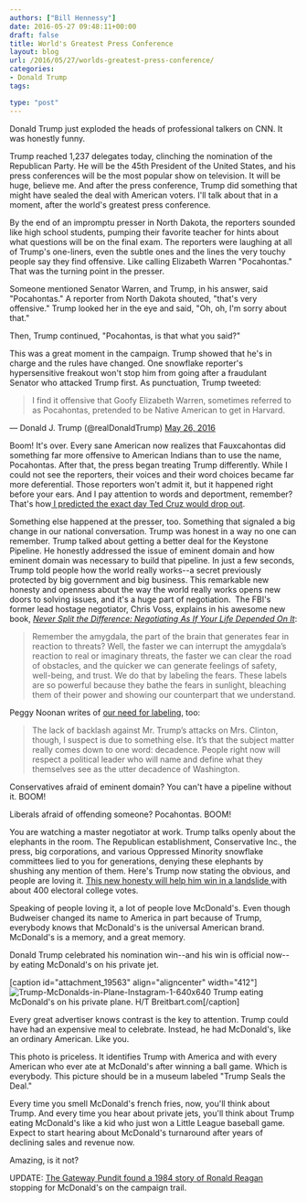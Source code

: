 ```yaml
---
authors: ["Bill Hennessy"]
date: 2016-05-27 09:48:11+00:00
draft: false
title: World's Greatest Press Conference
layout: blog
url: /2016/05/27/worlds-greatest-press-conference/
categories:
- Donald Trump
tags:

type: "post"
---
```


Donald Trump just exploded the heads of professional talkers on CNN. It was honestly funny.

Trump reached 1,237 delegates today, clinching the nomination of the Republican Party. He will be the 45th President of the United States, and his press conferences will be the most popular show on television. It will be huge, believe me. And after the press conference, Trump did something that might have sealed the deal with American voters. I'll talk about that in a moment, after the world's greatest press conference.

By the end of an impromptu presser in North Dakota, the reporters sounded like high school students, pumping their favorite teacher for hints about what questions will be on the final exam. The reporters were laughing at all of Trump's one-liners, even the subtle ones and the lines the very touchy people say they find offensive. Like calling Elizabeth Warren "Pocahontas." That was the turning point in the presser.

Someone mentioned Senator Warren, and Trump, in his answer, said "Pocahontas." A reporter from North Dakota shouted, "that's very offensive." Trump looked her in the eye and said, "Oh, oh, I'm sorry about that."

Then, Trump continued, "Pocahontas, is that what you said?"

This was a great moment in the campaign. Trump showed that he's in charge and the rules have changed. One snowflake reporter's hypersensitive freakout won't stop him from going after a fraudulant Senator who attacked Trump first. As punctuation, Trump tweeted:



> 

> 
> I find it offensive that Goofy Elizabeth Warren, sometimes referred to as Pocahontas, pretended to be Native American to get in Harvard.
> 
> 
— Donald J. Trump (@realDonaldTrump) [May 26, 2016](https://twitter.com/realDonaldTrump/status/735942401165033477)



Boom! It's over. Every sane American now realizes that Fauxcahontas did something far more offensive to American Indians than to use the name, Pocahontas. After that, the press began treating Trump differently. While I could not see the reporters, their voices and their word choices became far more deferential. Those reporters won't admit it, but it happened right before your ears. And I pay attention to words and deportment, remember? That's how[ I predicted the exact day Ted Cruz would drop out](https://hennessysview.com/2016/05/01/the-psychology-of-the-inevitable/).

Something else happened at the presser, too. Something that signaled a big change in our national conversation. Trump was honest in a way no one can remember. Trump talked about getting a better deal for the Keystone Pipeline. He honestly addressed the issue of eminent domain and how eminent domain was necessary to build that pipeline. In just a few seconds, Trump told people how the world really works--a secret previously protected by big government and big business. This remarkable new honesty and openness about the way the world really works opens new doors to solving issues, and it's a huge part of negotiation.  The FBI's former lead hostage negotiator, Chris Voss, explains in his awesome new book, [_Never Split the Difference: Negotiating As If Your Life Depended On It_](https://amzn.to/20JvmIw):



> Remember the amygdala, the part of the brain that generates fear in reaction to threats? Well, the faster we can interrupt the amygdala’s reaction to real or imaginary threats, the faster we can clear the road of obstacles, and the quicker we can generate feelings of safety, well-being, and trust. We do that by labeling the fears. These labels are so powerful because they bathe the fears in sunlight, bleaching them of their power and showing our counterpart that we understand.



Peggy Noonan writes of [our need for labeling](https://www.google.com/search?q=Hillary+Embodies+Washington%E2%80%99s+Decadence&oq=Hillary+Embodies+Washington%E2%80%99s+Decadence&aqs=chrome..69i57j69i60.94j0j7&sourceid=chrome&ie=UTF-8#q=Hillary+Embodies+Washington%E2%80%99s+Decadence&tbm=nws), too:



> The lack of backlash against Mr. Trump’s attacks on Mrs. Clinton, though, I suspect is due to something else. It’s that the subject matter really comes down to one word: decadence. People right now will respect a political leader who will name and define what they themselves see as the utter decadence of Washington.



Conservatives afraid of eminent domain? You can't have a pipeline without it. BOOM!

Liberals afraid of offending someone? Pocahontas. BOOM!

You are watching a master negotiator at work. Trump talks openly about the elephants in the room. The Republican establishment, Conservative Inc., the press, big corporations, and various Oppressed Minority snowflake committees lied to you for generations, denying these elephants by shushing any mention of them. Here's Trump now stating the obvious, and people are loving it. [This new honesty will help him win in a landslide ](https://hennessysview.com/2016/05/13/how-to-predict-trumps-landslide-win/)with about 400 electoral college votes.

Speaking of people loving it, a lot of people love McDonald's. Even though Budweiser changed its name to America in part because of Trump, everybody knows that McDonald's is the universal American brand. McDonald's is a memory, and a great memory.

Donald Trump celebrated his nomination win--and his win is official now--by eating McDonald's on his private jet.

[caption id="attachment_19563" align="aligncenter" width="412"]![Trump-McDonalds-in-Plane-Instagram-1-640x640](https://hennessysview.com/wp-content/uploads/2016/05/Trump-McDonalds-in-Plane-Instagram-1-640x640-300x300.jpg)
Trump eating McDonald's on his private plane. H/T Breitbart.com[/caption]

Every great advertiser knows contrast is the key to attention. Trump could have had an expensive meal to celebrate. Instead, he had McDonald's, like an ordinary American. Like you.

This photo is priceless. It identifies Trump with America and with every American who ever ate at McDonald's after winning a ball game. Which is everybody. This picture should be in a museum labeled "Trump Seals the Deal."

Every time you smell McDonald's french fries, now, you'll think about Trump. And every time you hear about private jets, you'll think about Trump eating McDonald's like a kid who just won a Little League baseball game. Expect to start hearing about McDonald's turnaround after years of declining sales and revenue now.

Amazing, is it not?

UPDATE: [The Gateway Pundit found a 1984 story of Ronald Reagan](https://www.thegatewaypundit.com/2016/05/trump-pulls-reagan-eats-mcdonalds-hamburger-campaign-trail/) stopping for McDonald's on the campaign trail.
